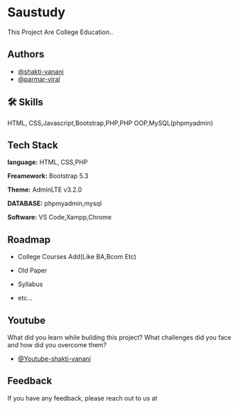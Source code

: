 
# Saustudy

This Project Are College Education..


## Authors

- [@shakti-vanani](https://www.github.com/shakti-vanani)
- [@parmar-viral](https://www.github.com/parmar-viral)

## 🛠 Skills
HTML, CSS,Javascript,Bootstrap,PHP,PHP OOP,MySQL(phpmyadmin)


## Tech Stack

**language:** HTML, CSS,PHP

**Freamework:** Bootstrap 5.3

**Theme:** AdminLTE v3.2.0

**DATABASE:** phpmyadmin,mysql

**Software:** VS Code,Xampp,Chrome


## Roadmap

- College Courses Add(Like BA,Bcom Etc)

- Old Paper

- Syllabus

- etc...


## Youtube

What did you learn while building this project? What challenges did you face and how did you overcome them?

- [@Youtube-shakti-vanani](https://www.youtube.com/@shakti_vanani/)


## Feedback

If you have any feedback, please reach out to us at 

